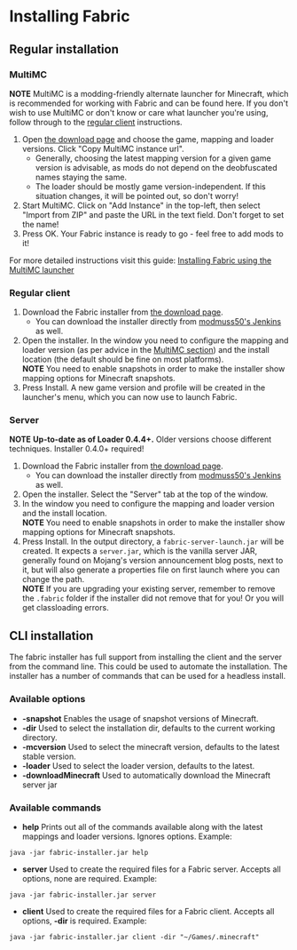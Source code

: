 # Installing Fabric

## Regular installation

### MultiMC

**NOTE** MultiMC is a modding-friendly alternate launcher for Minecraft,
which is recommended for working with Fabric and can be found here. If
you don't wish to use MultiMC or don't know or care what launcher you're
using, follow through to the [regular client](.md#regular_client)
instructions.

1. Open [the download page](https://fabricmc.net/use/) and choose the
   game, mapping and loader versions. Click "Copy MultiMC instance
   url".
   - Generally, choosing the latest mapping version for a given game
     version is advisable, as mods do not depend on the deobfuscated
     names staying the same.
   - The loader should be mostly game version-independent. If this
     situation changes, it will be pointed out, so don't worry\!
2. Start MultiMC. Click on "Add Instance" in the top-left, then select
   "Import from ZIP" and paste the URL in the text field. Don't forget
   to set the name\!
3. Press OK. Your Fabric instance is ready to go - feel free to add
   mods to it\!

For more detailed instructions visit this guide: [Installing Fabric
using the MultiMC launcher](Setup/install_with_multimc.md)

### Regular client

1. Download the Fabric installer from [the download  page](https://fabricmc.net/use/).
   - You can download the installer directly from [modmuss50's    Jenkins](https://jenkins.modmuss50.me/job/FabricMC/job/fabric-installer/job/master/)
     as well.
2. Open the installer. In the window you need to configure the mapping
   and loader version (as per advice in the [MultiMC  section](.md#multimc)) and the install location (the default should be
   fine on most platforms).  
   **NOTE** You need to enable snapshots in order to make the installer
   show mapping options for Minecraft snapshots.
3. Press Install. A new game version and profile will be created in the
   launcher's menu, which you can now use to launch Fabric.

### Server

**NOTE** **Up-to-date as of Loader 0.4.4+.** Older versions choose
different techniques. Installer 0.4.0+ required\!

1. Download the Fabric installer from [the download  page](https://fabricmc.net/use/).
   - You can download the installer directly from [modmuss50's    Jenkins](https://jenkins.modmuss50.me/job/FabricMC/job/fabric-installer/job/master/)
     as well.
2. Open the installer. Select the "Server" tab at the top of the
   window.
3. In the window you need to configure the mapping and loader version
   and the install location.  
   **NOTE** You need to enable snapshots in order to make the installer
   show mapping options for Minecraft snapshots.
4. Press Install. In the output directory, a `fabric-server-launch.jar`
   will be created. It expects a `server.jar`, which is the vanilla
   server JAR, generally found on Mojang's version announcement blog
   posts, next to it, but will also generate a properties file on first
   launch where you can change the path.  
   **NOTE** If you are upgrading your existing server, remember to
   remove the `.fabric` folder if the installer did not remove that for
   you\! Or you will get classloading errors.

## CLI installation

The fabric installer has full support from installing the client and the
server from the command line. This could be used to automate the
installation. The installer has a number of commands that can be used
for a headless install.

### Available options

- **-snapshot** Enables the usage of snapshot versions of Minecraft.
- **-dir** Used to select the installation dir, defaults to the
  current working directory.
- **-mcversion** Used to select the minecraft version, defaults to the
  latest stable version.
- **-loader** Used to select the loader version, defaults to the
  latest.
- **-downloadMinecraft** Used to automatically download the Minecraft
  server jar

### Available commands

- **help** Prints out all of the commands available along with the
  latest mappings and loader versions. Ignores options. Example:

<!-- end list --->

    java -jar fabric-installer.jar help

- **server** Used to create the required files for a Fabric server.
  Accepts all options, none are required. Example:

<!-- end list --->

    java -jar fabric-installer.jar server

- **client** Used to create the required files for a Fabric client.
  Accepts all options, **-dir** is required. Example:

<!-- end list --->

    java -jar fabric-installer.jar client -dir "~/Games/.minecraft"

